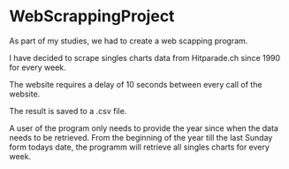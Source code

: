 # WebScrappingProject
As part of my studies, we had to create a web scapping program.

I have decided to scrape singles charts data from Hitparade.ch since 1990 for every week.

The website requires a delay of 10 seconds between every call of the website.

The result is saved to a .csv file.

A user of the program only needs to provide the year since when the data needs to be retrieved.
From the beginning of the year till the last Sunday form todays date, the programm will retrieve all singles charts for every week.
